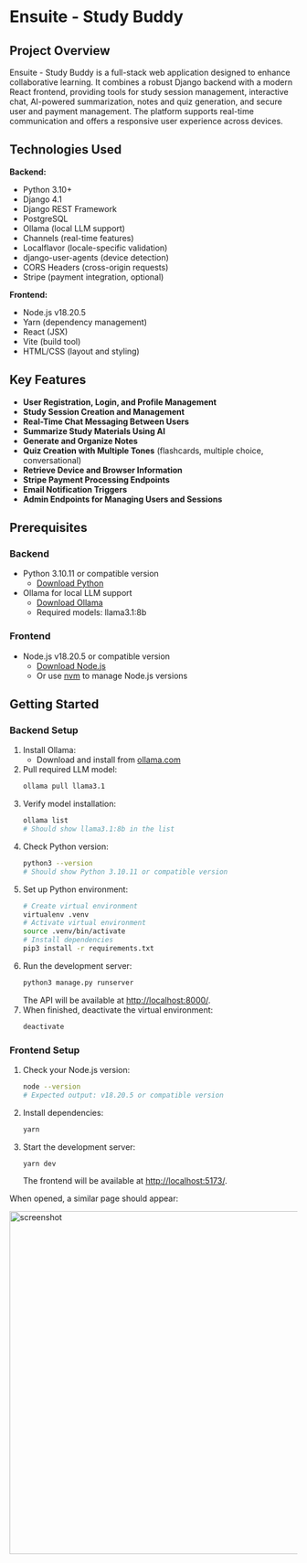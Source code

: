# Ensuite - Study Buddy

## Project Overview

Ensuite - Study Buddy is a full-stack web application designed to enhance collaborative learning. It combines a robust Django backend with a modern React frontend, providing tools for study session management, interactive chat, AI-powered summarization, notes and quiz generation, and secure user and payment management. The platform supports real-time communication and offers a responsive user experience across devices.

## Technologies Used

**Backend:**

- Python 3.10+
- Django 4.1
- Django REST Framework
- PostgreSQL
- Ollama (local LLM support)
- Channels (real-time features)
- Localflavor (locale-specific validation)
- django-user-agents (device detection)
- CORS Headers (cross-origin requests)
- Stripe (payment integration, optional)

**Frontend:**

- Node.js v18.20.5
- Yarn (dependency management)
- React (JSX)
- Vite (build tool)
- HTML/CSS (layout and styling)

## Key Features

- **User Registration, Login, and Profile Management**
- **Study Session Creation and Management**
- **Real-Time Chat Messaging Between Users**
- **Summarize Study Materials Using AI**
- **Generate and Organize Notes**
- **Quiz Creation with Multiple Tones** (flashcards, multiple choice, conversational)
- **Retrieve Device and Browser Information**
- **Stripe Payment Processing Endpoints**
- **Email Notification Triggers**
- **Admin Endpoints for Managing Users and Sessions**



## Prerequisites

### Backend

- Python 3.10.11 or compatible version
  - [Download Python](https://www.python.org/downloads/)
- Ollama for local LLM support
  - [Download Ollama](https://ollama.com/download)
  - Required models: llama3.1:8b

### Frontend

- Node.js v18.20.5 or compatible version
  - [Download Node.js](https://nodejs.org/en/download)
  - Or use [nvm](https://github.com/nvm-sh/nvm) to manage Node.js versions



## Getting Started

### Backend Setup

1. Install Ollama:
   - Download and install from [ollama.com](https://ollama.com/download)
2. Pull required LLM model:
   ```bash
   ollama pull llama3.1
   ```
3. Verify model installation:
   ```bash
   ollama list
   # Should show llama3.1:8b in the list
   ```
4. Check Python version:
   ```bash
   python3 --version
   # Should show Python 3.10.11 or compatible version
   ```
5. Set up Python environment:
   ```bash
   # Create virtual environment
   virtualenv .venv
   # Activate virtual environment
   source .venv/bin/activate
   # Install dependencies
   pip3 install -r requirements.txt
   ```
6. Run the development server:
   ```bash
   python3 manage.py runserver
   ```
   The API will be available at <http://localhost:8000/>.
7. When finished, deactivate the virtual environment:
   ```bash
   deactivate
   ```

### Frontend Setup

1. Check your Node.js version:
   ```bash
   node --version
   # Expected output: v18.20.5 or compatible version
   ```
2. Install dependencies:
   ```bash
   yarn
   ```
3. Start the development server:
   ```bash
   yarn dev
   ```
   The frontend will be available at <http://localhost:5173/>.

When opened, a similar page should appear:

<img width="600" alt="screenshot" src="https://github.com/user-attachments/assets/a6dc7cc0-5876-4762-9672-15876766ed41" />
